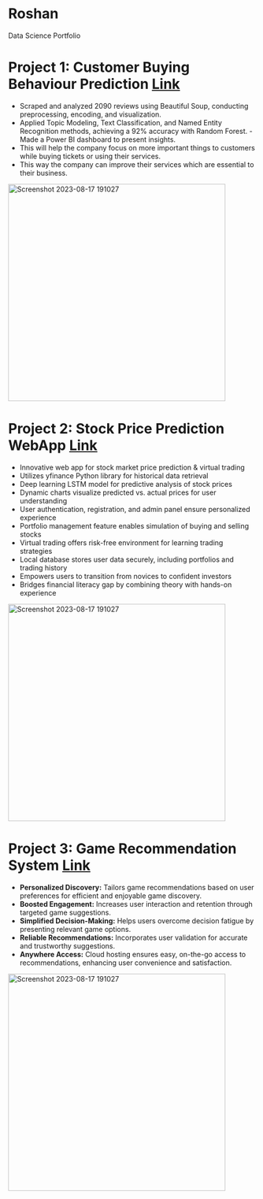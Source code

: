 # Roshan
Data Science Portfolio

# Project 1: Customer Buying Behaviour Prediction [Link](https://github.com/roshan9900/British_Airways_Virtual_Pro)
- Scraped and analyzed 2090 reviews using Beautiful Soup, conducting preprocessing, encoding, and visualization.
- Applied Topic Modeling, Text Classification, and Named Entity Recognition methods, achieving a 92% accuracy with Random Forest. -Made a Power BI dashboard to present insights.
- This will help the company focus on more important things to customers while buying tickets or using their services.
- This way the company can improve their services which are essential to their business.


<img width="441" alt="Screenshot 2023-08-17 191027" src="https://github.com/roshan9900/Roshan_Portfolio/assets/115538447/b728254a-4cb7-47a0-a6eb-ed79bd701f26">


# Project 2: Stock Price Prediction WebApp [Link](https://github.com/roshan9900/Collage_Project)
- Innovative web app for stock market price prediction & virtual trading
- Utilizes yfinance Python library for historical data retrieval
- Deep learning LSTM model for predictive analysis of stock prices
- Dynamic charts visualize predicted vs. actual prices for user understanding
- User authentication, registration, and admin panel ensure personalized experience
- Portfolio management feature enables simulation of buying and selling stocks
- Virtual trading offers risk-free environment for learning trading strategies
- Local database stores user data securely, including portfolios and trading history
- Empowers users to transition from novices to confident investors
- Bridges financial literacy gap by combining theory with hands-on experience

<img width="441" alt="Screenshot 2023-08-17 191027" src="https://user-images.githubusercontent.com/115538447/261623951-3f9a7c08-fbf7-44a9-a6a9-7ff22dbea7e3.png">


# Project 3: Game Recommendation System [Link](https://github.com/roshan9900/Machine-Learning-Projects/tree/main/Steam_video_Reco)

- **Personalized Discovery:** Tailors game recommendations based on user preferences for efficient and enjoyable game discovery.
- **Boosted Engagement:** Increases user interaction and retention through targeted game suggestions.
- **Simplified Decision-Making:** Helps users overcome decision fatigue by presenting relevant game options.
- **Reliable Recommendations:** Incorporates user validation for accurate and trustworthy suggestions.
- **Anywhere Access:** Cloud hosting ensures easy, on-the-go access to recommendations, enhancing user convenience and satisfaction.
<img width="441" alt="Screenshot 2023-08-17 191027" src="https://user-images.githubusercontent.com/115538447/261802808-5c054193-a531-4571-8c1b-37fc150d4ecb.png">
